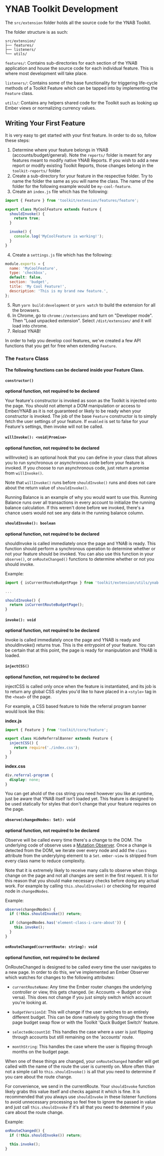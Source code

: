 # YNAB Toolkit Development

The `src/extension` folder holds all the source code for the YNAB Toolkit.

The folder structure is as such:

```
src/extension/
├── features/
├── listeners/
└── utils/
```

`features/`: Contains sub-directories for each section of the YNAB application
and house the source code for each individual feature. This is where most
development will take place.

`listeners/`: Contains some of the base functionality for triggering life-cycle methods
of a Toolkit Feature which can be tapped into by implementing the `Feature` class.

`utils/`: Contains any helpers shared code for the Toolkit such as looking up
Ember views or normalizing currency values.

## Writing Your First Feature

It is very easy to get started with your first feature. In order to do so,
follow these steps:

1. Determine where your feature belongs in YNAB (accounts/budget/general). Note the `reports/`
   folder is meant for any features meant to modify native YNAB Reports. If you wish to add a new
   report or modify existing Toolkit Reports, those changes belong in the `toolkit-reports/` folder.
2. Create a sub-directory for your feature in the respective folder. Try to name the folder the
   same as you will name the class. The name of the folder for the following example would be `my-cool-feature`.
3. Create an `index.js` file which has the following:
   <!-- spacing is intentionally weird here because of markdown -->

```javascript
import { Feature } from 'toolkit/extension/features/feature';

export class MyCoolFeature extends Feature {
  shouldInvoke() {
    return true;
  }

  invoke() {
    console.log('MyCoolFeature is working!');
  }
}
```

4. Create a `settings.js` file which has the following:
   <!-- spacing is intentionally weird here because of markdown -->

```javascript
module.exports = {
  name: 'MyCoolFeature',
  type: 'checkbox',
  default: false,
  section: 'budget',
  title: 'My Cool Feature!',
  description: 'This is my brand new feature.',
};
```

5. Run `yarn build:development` or `yarn watch` to build the extension for all the browsers.
6. In Chrome, go to `chrome://extensions` and turn on "Developer mode". Then "Load
   unpacked extension". Select `/dist/extension/` and it will load into chrome.
7. Reload YNAB!

In order to help you develop cool features, we've created a few API functions
that you get for free when extending `Feature`.

### The `Feature` Class

#### The following functions can be declared inside your Feature Class.

#### `constructor()`

**optional function, not required to be declared**

Your feature's constructor is invoked as soon as the Toolkit is injected onto
the page. You should not attempt a DOM manipulation or access to Ember/YNAB
as it is not guaranteed or likely to be ready when your constructor is invoked.
The job of the base `Feature` constructor is to simply fetch the user settings
of your feature. If `enabled` is set to false for your Feature's settings,
then invoke will not be called.

#### `willInvoke(): <void|Promise>`

**optional function, not required to be declared**

willInvoke() is an optional hook that you can define in your class that allows
you to run synchronous or asynchronous code before your feature is invoked. If
you choose to run asynchronous code, just return a promise from `willInvoke()`.

Note that `willInvoke()` runs before `shouldInvoke()` runs and does not care
about the return value of `shouldInvoke()`.

Running Balance is an example of why you would want to use this. Running Balance
runs over all transactions in every account to initialize the running balance
calculation. If this weren't done before we invoked, there's a chance users would
not see any data in the running balance column.

#### `shouldInvoke(): boolean`

**optional function, not required to be declared**

shouldInvoke is called immediately once the page and YNAB is ready. This function
should perform a synchronous operation to determine whether or not your feature
should be invoked. You can also use this function in your `observe()`, or
`onRouteChanged()` functions to determine whether or not you should invoke.

Example:

```javascript
import { isCurrentRouteBudgetPage } from 'toolkit/extension/utils/ynab';

...

shouldInvoke() {
  return isCurrentRouteBudgetPage();
}
```

#### `invoke(): void`

**optional function, not required to be declared**

Invoke is called immediately once the page and YNAB is ready and shouldInvoke()
returns true. This is the entrypoint of your feature. You can be certain that
at this point, the page is ready for manipulation and YNAB is loaded.

#### `injectCSS()`

**optional function, not required to be declared**

injectCSS is called only once when the feature is instantiated, and its job is to
return any global CSS styles you'd like to have placed in a `<style>` tag in the
`<head>` of the page.

For example, a CSS based feature to hide the referral program banner would look like this:

**index.js**

```javascript
import { Feature } from 'toolkit/core/feature';

export class HideReferralBanner extends Feature {
  injectCSS() {
    return require('./index.css');
  }
}
```

**index.css**

```css
div.referral-program {
  display: none;
}
```

You can get ahold of the css string you need however you like at runtime, just
be aware that YNAB itself isn't loaded yet. This feature is designed to be used
statically for styles that don't change that your feature requires on the page.

#### `observe(changedNodes: Set): void`

**optional function, not required to be declared**

Observe will be called every time there's a change to the DOM. The underlying
code of observe uses a [Mutation Observer][mutation-observer]. Once a change is
detected from the DOM, we iterate over every node and add the `class` attribute
from the underylying element to a `Set`. `ember-view` is stripped from every
class name to reduce complexity.

Note that it is extremely likely to receive many calls to observe when things
change on the page and not all changes are sent in the first request. It is for
this reason that you should make necessary checks before doing any actual work. For
example by calling `this.shouldInvoke()` or checking for required node in `changedNodes`.

Example:

```javascript
observe(changedNodes) {
  if (!this.shouldInvoke()) return;

  if (changedNodes.has('element-class-i-care-about')) {
    this.invoke();
  }
}
```

#### `onRouteChanged(currentRoute: string): void`

**optional function, not required to be declared**

OnRouteChanged is designed to be called every time the user navigates to a new
page. In order to do this, we've implemented an Ember Observer which watches for
changes to the following attributes:

- `currentRouteName`: Any time the Ember router changes the underlying controller
  or view, this gets changed. (ie: Accounts -> Budget or vise versa). This does not
  change if you just simply switch which account you're looking at.

- `budgetVersionId`: This will change if the user switches to an entirely different
  budget. This can be done natively by going through the three page budget swap
  flow or with the Toolkit 'Quck Budget Switch' feature.

- `selectedAccountId`: This handles the case where a user is just flipping through
  accounts but still remaining on the 'accounts' route.

- `monthString`: This handles the case where the user is flipping through months
  on the budget page.

When one of these things are changed, your `onRouteChanged` handler will get called
with the name of the route the user is currently on. More often than not a simple
call to `this.shouldInvoke()` is all that you need to determine if you care about
the route change.

For convenience, we send in the currentRoute<String>. Your `shouldInvoke` function
likely grabs this value itself and checks against it which is fine. It is recommended
that you always use `shouldInvoke` in these listener functions to avoid
unnecessary processing so feel free to ignore the passed in value and just call
`this.shouldInvoke` if it's all that you need to determine if you care about the
route change.

Example:

```javascript
onRouteChanged() {
  if (!this.shouldInvoke()) return;

  this.invoke();
}
```

[mutation-observer]: https://developer.mozilla.org/en-US/docs/Web/API/MutationObserver
